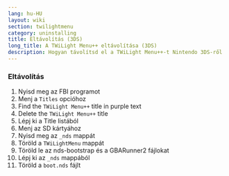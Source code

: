 ```yaml
---
lang: hu-HU
layout: wiki
section: twilightmenu
category: uninstalling
title: Eltávolítás (3DS)
long_title: A TWiLight Menu++ eltávolítása (3DS)
description: Hogyan távolítsd el a TWiLight Menu++-t Nintendo 3DS-ről
---
```


### Eltávolítás
1. Nyisd meg az FBI programot
1. Menj a `Titles` opcióhoz
1. Find the `TWiLight Menu++` title in purple text
1. Delete the `TWiLight Menu++` title
1. Lépj ki a Title listából
1. Menj az SD kártyához
1. Nyisd meg az `_nds` mappát
1. Töröld a `TWiLightMenu` mappát
1. Töröld le az nds-bootstrap és a GBARunner2 fájlokat
1. Lépj ki az `_nds` mappából
1. Töröld a `boot.nds` fájlt

